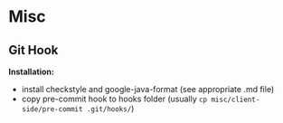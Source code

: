 # Misc

## Git Hook

**Installation:**

- install checkstyle and google-java-format (see appropriate .md file)
- copy pre-commit hook to hooks folder (usually `cp misc/client-side/pre-commit .git/hooks/`)
